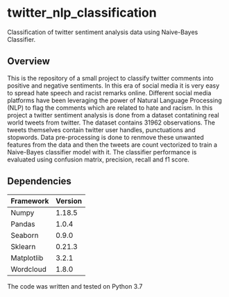 # twitter_nlp_classification
Classification of twitter sentiment analysis data using Naive-Bayes Classifier.

## Overview

This is the repository of a small project to classify twitter comments into positive and negative sentiments. In this era of social media it is very easy to spread hate speech and racist remarks online. Different social media platforms have been leveraging the power of Natural Language Processing (NLP) to flag the comments which are related to hate and racism. In this project a twitter sentiment analysis is done from a dataset contatining real world tweets from twitter. The dataset contains 31962 observations. The tweets themselves contain twitter user handles, punctuations and stopwords. Data pre-processing is done to renmove these unwanted features from the data and then the tweets are count vectorized to train a Naive-Bayes classifier model with it. The classifier performance is evaluated using confusion matrix, precision, recall and f1 score.

## Dependencies

| Framework | Version |
|-----------|---------|
| Numpy     | 1.18.5  |
| Pandas    | 1.0.4   |
| Seaborn   | 0.9.0   |
| Sklearn   | 0.21.3    |
| Matplotlib| 3.2.1   |
| Wordcloud  | 1.8.0 |

The code was written and tested on Python 3.7
